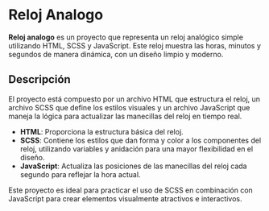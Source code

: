 # Reloj Analogo 

**Reloj analogo** es un proyecto que representa un reloj analógico simple utilizando HTML, SCSS y JavaScript. Este reloj muestra las horas, minutos y segundos de manera dinámica, con un diseño limpio y moderno.

## Descripción

El proyecto está compuesto por un archivo HTML que estructura el reloj, un archivo SCSS que define los estilos visuales y un archivo JavaScript que maneja la lógica para actualizar las manecillas del reloj en tiempo real.

- **HTML**: Proporciona la estructura básica del reloj.
- **SCSS**: Contiene los estilos que dan forma y color a los componentes del reloj, utilizando variables y anidación para una mayor flexibilidad en el diseño.
- **JavaScript**: Actualiza las posiciones de las manecillas del reloj cada segundo para reflejar la hora actual.

Este proyecto es ideal para practicar el uso de SCSS en combinación con JavaScript para crear elementos visualmente atractivos e interactivos.
